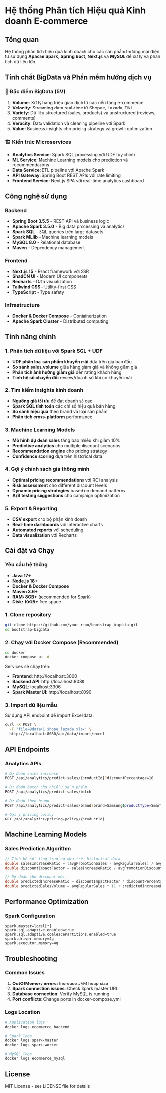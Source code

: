 # Hệ thống Phân tích Hiệu quả Kinh doanh E-commerce

## Tổng quan

Hệ thống phân tích hiệu quả kinh doanh cho các sản phẩm thương mại điện tử sử dụng **Apache Spark**, **Spring Boot**, **Next.js** và **MySQL** để xử lý và phân tích dữ liệu lớn.

## Tính chất BigData và Phần mềm hướng dịch vụ

### 🔢 Đặc điểm BigData (5V)

1. **Volume**: Xử lý hàng triệu giao dịch từ các nền tảng e-commerce
2. **Velocity**: Streaming data real-time từ Shopee, Lazada, Tiki
3. **Variety**: Dữ liệu structured (sales, products) và unstructured (reviews, comments)
4. **Veracity**: Data validation và cleaning pipeline với Spark
5. **Value**: Business insights cho pricing strategy và growth optimization

### 🏗️ Kiến trúc Microservices

- **Analytics Service**: Spark SQL processing với UDF tùy chỉnh
- **ML Service**: Machine Learning models cho prediction và recommendations
- **Data Service**: ETL pipeline với Apache Spark
- **API Gateway**: Spring Boot REST APIs với rate limiting
- **Frontend Service**: Next.js SPA với real-time analytics dashboard

## Công nghệ sử dụng

### Backend

- **Spring Boot 3.5.5** - REST API và business logic
- **Apache Spark 3.5.0** - Big data processing và analytics
- **Spark SQL** - SQL queries trên large datasets
- **Spark MLlib** - Machine learning models
- **MySQL 8.0** - Relational database
- **Maven** - Dependency management

### Frontend

- **Next.js 15** - React framework với SSR
- **ShadCN UI** - Modern UI components
- **Recharts** - Data visualization
- **Tailwind CSS** - Utility-first CSS
- **TypeScript** - Type safety

### Infrastructure

- **Docker & Docker Compose** - Containerization
- **Apache Spark Cluster** - Distributed computing

## Tính năng chính

### 1. Phân tích dữ liệu với Spark SQL + UDF

- **UDF phân loại sản phẩm khuyến mãi** dựa trên giá ban đầu
- **So sánh sales_volume** giữa hàng giảm giá và không giảm giá
- **Phân tích ảnh hưởng giảm giá** đến rating khách hàng
- **Tính hệ số chuyển đổi** review/doanh số khi có khuyến mãi

### 2. Tìm kiếm insights kinh doanh

- **Ngưỡng giá tối ưu** để đạt doanh số cao
- **Spark SQL tính toán** các chỉ số hiệu quả bán hàng
- **So sánh hiệu quả** theo brand và loại sản phẩm
- **Phân tích cross-platform** performance

### 3. Machine Learning Models

- **Mô hình dự đoán sales** tăng bao nhiêu khi giảm 10%
- **Predictive analytics** cho multiple discount scenarios
- **Recommendation engine** cho pricing strategy
- **Confidence scoring** dựa trên historical data

### 4. Gợi ý chính sách giá thông minh

- **Optimal pricing recommendations** với ROI analysis
- **Risk assessment** cho different discount levels
- **Dynamic pricing strategies** based on demand patterns
- **A/B testing suggestions** cho campaign optimization

### 5. Export & Reporting

- **CSV export** cho bộ phận kinh doanh
- **Real-time dashboards** với interactive charts
- **Automated reports** với scheduling
- **Data visualization** với Recharts

## Cài đặt và Chạy

### Yêu cầu hệ thống

- **Java 17+**
- **Node.js 18+**
- **Docker & Docker Compose**
- **Maven 3.6+**
- **RAM: 8GB+** (recommended for Spark)
- **Disk: 10GB+** free space

### 1. Clone repository

```bash
git clone https://github.com/your-repo/bootstrap-bigdata.git
cd bootstrap-bigdata
```

### 2. Chạy với Docker Compose (Recommended)

```bash
cd docker
docker-compose up -d
```

Services sẽ chạy trên:

- **Frontend**: http://localhost:3000
- **Backend API**: http://localhost:8080
- **MySQL**: localhost:3306
- **Spark Master UI**: http://localhost:8090

### 3. Import dữ liệu mẫu

Sử dụng API endpoint để import Excel data:

```bash
curl -X POST \
  -F "file=@data/1.shope_lazada.xlsx" \
  http://localhost:8080/api/data/import/excel
```

## API Endpoints

### Analytics APIs

```bash
# Dự đoán sales increase
POST /api/analytics/predict-sales/{productId}?discountPercentage=10

# Dự đoán batch cho nhiều sản phẩm
POST /api/analytics/predict-sales/batch

# Dự đoán theo brand
POST /api/analytics/predict-sales/brand?brand=Samsung&productType=Smartphone&discountPercentage=20

# Gợi ý pricing policy
GET /api/analytics/pricing-policy/{productId}
```

## Machine Learning Models

### Sales Prediction Algorithm

```java
// Tính hệ số tăng trưởng dựa trên historical data
double salesIncreaseRatio = (avgPromotionSales - avgRegularSales) / avgRegularSales;
double discountImpactFactor = salesIncreaseRatio / avgPromotionDiscount;

// Dự đoán cho discount mới
double predictedIncreaseRatio = discountImpactFactor * discountPercentage;
double predictedSalesVolume = avgRegularSales * (1 + predictedIncreaseRatio);
```

## Performance Optimization

### Spark Configuration

```properties
spark.master=local[*]
spark.sql.adaptive.enabled=true
spark.sql.adaptive.coalescePartitions.enabled=true
spark.driver.memory=4g
spark.executor.memory=4g
```

## Troubleshooting

### Common Issues

1. **OutOfMemory errors**: Increase JVM heap size
2. **Spark connection issues**: Check Spark master URL
3. **Database connection**: Verify MySQL is running
4. **Port conflicts**: Change ports in docker-compose.yml

### Logs Location

```bash
# Application logs
docker logs ecommerce_backend

# Spark logs
docker logs spark-master
docker logs spark-worker

# MySQL logs
docker logs ecommerce_mysql
```

## License

MIT License - see LICENSE file for details
